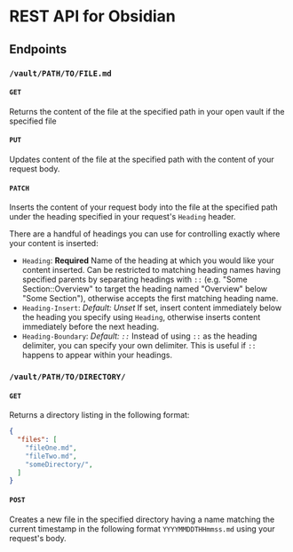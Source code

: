 # REST API for Obsidian


## Endpoints

### `/vault/PATH/TO/FILE.md`

#### `GET`

Returns the content of the file at the specified path in your open vault if the specified file 

#### `PUT`

Updates content of the file at the specified path with the content of your request body.

#### `PATCH`

Inserts the content of your request body into the file at the specified path under the heading specified in your request's `Heading` header.

There are a handful of headings you can use for controlling exactly where your content is inserted:

* `Heading`: **Required** Name of the heading at which you would like your content inserted.  Can be restricted to matching heading names having specified parents by separating headings with `::` (e.g. "Some Section::Overview" to target the heading named "Overview" below "Some Section"), otherwise accepts the first matching heading name.
* `Heading-Insert`: *Default: Unset* If set, insert content immediately below the heading you specify using `Heading`, otherwise inserts content immediately before the next heading.
* `Heading-Boundary`: *Default: `::`* Instead of using `::` as the heading delimiter, you can specify your own delimiter.  This is useful if `::` happens to appear within your headings.

### `/vault/PATH/TO/DIRECTORY/`

#### `GET`

Returns a directory listing in the following format:

```json
{
  "files": [
    "fileOne.md",
    "fileTwo.md",
    "someDirectory/",
  ]
}
```

#### `POST`

Creates a new file in the specified directory having a name matching the current timestamp in the following format `YYYYMMDDTHHmmss.md` using your request's body.
